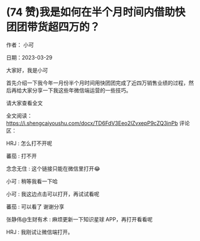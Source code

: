 
# (74 赞)我是如何在半个月时间内借助快团团带货超四万的？

作者：  小可

日期：2023-03-29

大家好，我是小可

首先介绍一下我今年一月份半个月时间用快团团完成了近四万销售业绩的过程，然后再给大家分享一下我这些年微信端运营的一些技巧。

请大家查看全文

全文阅读：https://i.shengcaiyoushu.com/docx/TD6FdV3Eeo2IZvxepP9cZQ3inPb 评论区：



HRJ : 怎么打不开呢

蕃茄 : 打不开

念念无住 : 这个链接只能在微信里打开😂

小可 : 稍等我看一下哈

小可 : 我这边点击可以打开，再试试看呢

蕃茄 : 可以看了  谢谢分享

张静伟@生财有术 : 麻烦更新一下知识星球 APP，再打开看看呢

HRJ : 我刚试让微信端打开。
